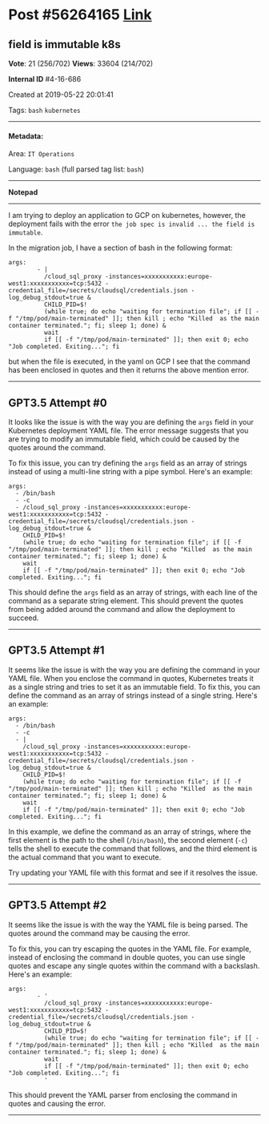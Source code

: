 
# Post \#56264165 [Link](https://stackoverflow.com/questions/56264165/)

## field is immutable k8s

**Vote**: 21 (256/702) **Views**: 33604 (214/702) 

**Internal ID** \#4-16-686

Created at 2019-05-22 20:01:41

Tags: `bash` `kubernetes`

----------

#### Metadata:

Area: `IT Operations`

Language: `bash` (full parsed tag list: `bash`)

----------

**Notepad**


----------

I am trying to deploy an application to GCP on kubernetes, however, the deployment fails with the error `the job spec is invalid ... the field is immutable`.

In the migration job, I have a section of bash in the following format:

```
args:
        - |
          /cloud_sql_proxy -instances=xxxxxxxxxxx:europe-west1:xxxxxxxxxxx=tcp:5432 -credential_file=/secrets/cloudsql/credentials.json -log_debug_stdout=true &
          CHILD_PID=$!
          (while true; do echo "waiting for termination file"; if [[ -f "/tmp/pod/main-terminated" ]]; then kill ; echo "Killed  as the main container terminated."; fi; sleep 1; done) &
          wait 
          if [[ -f "/tmp/pod/main-terminated" ]]; then exit 0; echo "Job completed. Exiting..."; fi
```


but when the file is executed, in the yaml on GCP I see that the command has been enclosed in quotes and then it returns the above mention error.


----------
        
## GPT3.5 Attempt \#0

It looks like the issue is with the way you are defining the `args` field in your Kubernetes deployment YAML file. The error message suggests that you are trying to modify an immutable field, which could be caused by the quotes around the command.

To fix this issue, you can try defining the `args` field as an array of strings instead of using a multi-line string with a pipe symbol. Here's an example:

```
args:
  - /bin/bash
  - -c
  - /cloud_sql_proxy -instances=xxxxxxxxxxx:europe-west1:xxxxxxxxxxx=tcp:5432 -credential_file=/secrets/cloudsql/credentials.json -log_debug_stdout=true &
    CHILD_PID=$!
    (while true; do echo "waiting for termination file"; if [[ -f "/tmp/pod/main-terminated" ]]; then kill ; echo "Killed  as the main container terminated."; fi; sleep 1; done) &
    wait 
    if [[ -f "/tmp/pod/main-terminated" ]]; then exit 0; echo "Job completed. Exiting..."; fi
```

This should define the `args` field as an array of strings, with each line of the command as a separate string element. This should prevent the quotes from being added around the command and allow the deployment to succeed.

--------

## GPT3.5 Attempt \#1

It seems like the issue is with the way you are defining the command in your YAML file. When you enclose the command in quotes, Kubernetes treats it as a single string and tries to set it as an immutable field. To fix this, you can define the command as an array of strings instead of a single string. Here's an example:

```
args:
  - /bin/bash
  - -c
  - |
    /cloud_sql_proxy -instances=xxxxxxxxxxx:europe-west1:xxxxxxxxxxx=tcp:5432 -credential_file=/secrets/cloudsql/credentials.json -log_debug_stdout=true &
    CHILD_PID=$!
    (while true; do echo "waiting for termination file"; if [[ -f "/tmp/pod/main-terminated" ]]; then kill ; echo "Killed  as the main container terminated."; fi; sleep 1; done) &
    wait 
    if [[ -f "/tmp/pod/main-terminated" ]]; then exit 0; echo "Job completed. Exiting..."; fi
```

In this example, we define the command as an array of strings, where the first element is the path to the shell (`/bin/bash`), the second element (`-c`) tells the shell to execute the command that follows, and the third element is the actual command that you want to execute. 

Try updating your YAML file with this format and see if it resolves the issue.

--------

## GPT3.5 Attempt \#2

It seems like the issue is with the way the YAML file is being parsed. The quotes around the command may be causing the error.

To fix this, you can try escaping the quotes in the YAML file. For example, instead of enclosing the command in double quotes, you can use single quotes and escape any single quotes within the command with a backslash. Here's an example:

```
args:
        - '
          /cloud_sql_proxy -instances=xxxxxxxxxxx:europe-west1:xxxxxxxxxxx=tcp:5432 -credential_file=/secrets/cloudsql/credentials.json -log_debug_stdout=true &
          CHILD_PID=$!
          (while true; do echo "waiting for termination file"; if [[ -f "/tmp/pod/main-terminated" ]]; then kill ; echo "Killed  as the main container terminated."; fi; sleep 1; done) &
          wait 
          if [[ -f "/tmp/pod/main-terminated" ]]; then exit 0; echo "Job completed. Exiting..."; fi
          '
```

This should prevent the YAML parser from enclosing the command in quotes and causing the error.

--------
